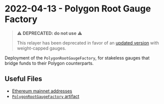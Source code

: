 # 2022-04-13 - Polygon Root Gauge Factory

> ⚠️ **DEPRECATED: do not use** ⚠️
>
> This relayer has been deprecated in favor of an [updated version](../../20220823-polygon-root-gauge-factory-v2) with weight-capped gauges.

Deployment of the `PolygonRootGaugeFactory`, for stakeless gauges that bridge funds to their Polygon counterparts.

## Useful Files

- [Ethereum mainnet addresses](./output/mainnet.json)
- [`PolygonRootGaugeFactory` artifact](./artifact/PolygonRootGaugeFactory.json)
